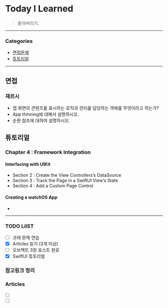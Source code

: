 # Today I Learned
> 돌아버리기.

---

### Categories
- [면접문제](#면접)
- [튜토리얼](#튜토리얼)

---

## 면접
### 재르시
* 앱 화면의 콘텐츠를 표시하는 로직과 관리를 담당하는 객체를 무엇이라고 하는가?
* App thinning에 대해서 설명하시오.
* 순환 참조에 대하여 설명하시오.

## 튜토리얼
### Chapter 4 : Framework Integration
#### Interfacing with UIKit
* Section 2 : Create the View Controllers’s DataSource
* Section 3 : Track the Page in a SwiftUI View’s State
* Section 4 : Add a Custom Page Control
#### Creating a watchOS App
* 

---

### TODO LiIST
- [ ] 코테 문제 연습
- [x] Articles 읽기 (3개 이상)
- [ ] 오브젝트 3장 포스트 완료
- [x] SwiftUI 튜토리얼

### 참고링크 정리

### Articles
- [ ] []()
- [ ] []()